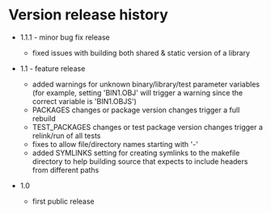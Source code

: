 # Version release history
* 1.1.1 - minor bug fix release
   * fixed issues with building both shared & static version of a library

* 1.1 - feature release
   * added warnings for unknown binary/library/test parameter variables<br>(for example, setting 'BIN1.OBJ' will trigger a warning since the correct variable is 'BIN1.OBJS')
   * PACKAGES changes or package version changes trigger a full rebuild
   * TEST_PACKAGES changes or test package version changes trigger a relink/run of all tests
   * fixes to allow file/directory names starting with '-'
   * added SYMLINKS setting for creating symlinks to the makefile directory to help building source that expects to include headers from different paths

* 1.0
   * first public release
